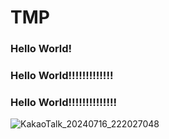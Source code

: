 # TMP
### Hello World!
### Hello World!!!!!!!!!!!!!
### Hello World!!!!!!!!!!!!!!

![KakaoTalk_20240716_222027048](https://github.com/user-attachments/assets/de856633-5bbf-44aa-bb62-edeebacfae0b)
